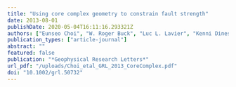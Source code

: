 ```yaml
---
title: "Using core complex geometry to constrain fault strength"
date: 2013-08-01
publishDate: 2020-05-04T16:11:16.293321Z
authors: ["Eunseo Choi", "W. Roger Buck", "Luc L. Lavier", "Kenni Dinesen Petersen"]
publication_types: ["article-journal"]
abstract: ""
featured: false
publication: "*Geophysical Research Letters*"
url_pdf: "/uploads/Choi_etal_GRL_2013_CoreComplex.pdf"
doi: "10.1002/grl.50732"
---
```


